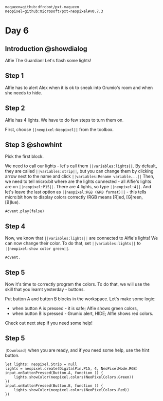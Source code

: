 ```package
maqueen=github:dfrobot/pxt-maqueen
neopixel=github:microsoft/pxt-neopixel#v0.7.3
```

# Day 6

## Introduction @showdialog

Alfie The Guardian! Let's flash some lights!

## Step 1

Alfie has to alert Alex when it is ok to sneak into Grumio's room and when she needs to hide.

## Step 2

Alfie has 4 lights. We have to do few steps to turn them on.

First, choose ``||neopixel:Neopixel||`` from the toolbox.

## Step 3 @showhint

Pick the first block.

We need to call our lights - let's call them ``||variables:lights||``. By default, they are called ``||variables:strip||``, but you can change them by clicking arrow next to the name and click ``||variables:Rename variable...||``
Then, we need to tell micro:bit where are the lights connected - all Alfie's lights are on ``||neopixel:P15||``.
There are 4 lights, so type ``||neopixel:4||``.
And let's leave the last option as ``||neopixel:RGB (GRB format)||`` - this tells micro:bit how to display colors correctly (RGB means [R]ed, [G]reen, [B]lue).


```block
Advent.play(false)
```

## Step 4

Now, we know that ``||variables:lights||`` are connected to Alfie's lights! We can now change their color. To do that, set ``||variables:lights||`` to ``||neopixel:show color green||``.

```block
Advent.
```

## Step 5

Now it's time to correctly program the colors. To do that, we will use the skill that you learnt yesterday - buttons.

Put button A and button B blocks in the workspace. Let's make some logic:
- when button A is pressed - it is safe; Alfie shows green colors,
- when button B is pressed - Grumio alert, HIDE; Alfie shows red colors.

Check out next step if you need some help!

## Step 5

``|Download|`` when you are ready, and if you need some help, use the hint button.

```blocks
let lights: neopixel.Strip = null
lights = neopixel.create(DigitalPin.P15, 4, NeoPixelMode.RGB)
input.onButtonPressed(Button.A, function () {
    lights.showColor(neopixel.colors(NeoPixelColors.Green))
})
input.onButtonPressed(Button.B, function () {
    lights.showColor(neopixel.colors(NeoPixelColors.Red))
})
```
